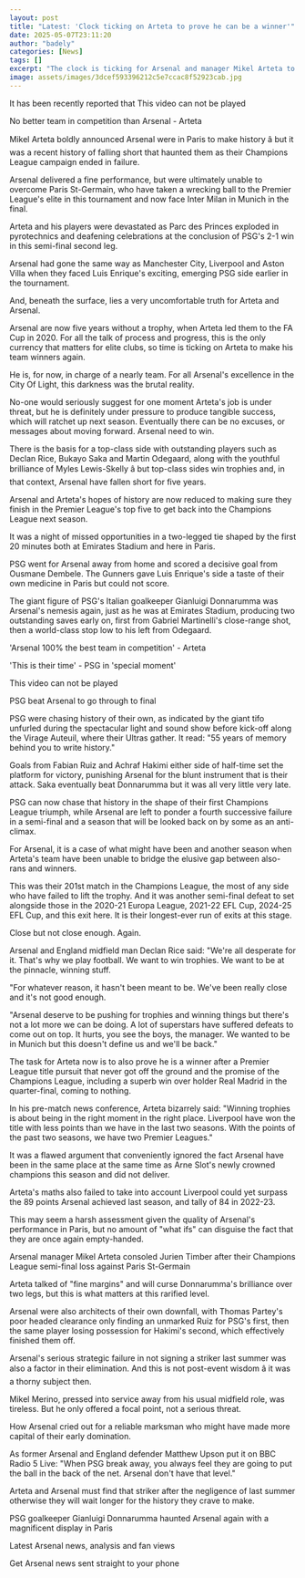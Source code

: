 ```yaml
---
layout: post
title: "Latest: 'Clock ticking on Arteta to prove he can be a winner'"
date: 2025-05-07T23:11:20
author: "badely"
categories: [News]
tags: []
excerpt: "The clock is ticking for Arsenal and manager Mikel Arteta to show they can be winners after Champions League exit to PSG, says chief football writer P"
image: assets/images/3dcef593396212c5e7ccac8f52923cab.jpg
---
```


It has been recently reported that This video can not be played

No better team in competition than Arsenal - Arteta

Mikel Arteta boldly announced Arsenal were in Paris to make history â but it was a recent history of falling short that haunted them as their Champions League campaign ended in failure.

Arsenal delivered a fine performance, but were ultimately unable to overcome Paris St-Germain, who have taken a wrecking ball to the Premier League's elite in this tournament and now face Inter Milan in Munich in the final.

Arteta and his players were devastated as Parc des Princes exploded in pyrotechnics and deafening celebrations at the conclusion of PSG's 2-1 win in this semi-final second leg.

Arsenal had gone the same way as Manchester City, Liverpool and Aston Villa when they faced Luis Enrique's exciting, emerging PSG side earlier in the tournament.

And, beneath the surface, lies a very uncomfortable truth for Arteta and Arsenal.

Arsenal are now five years without a trophy, when Arteta led them to the FA Cup in 2020. For all the talk of process and progress, this is the only currency that matters for elite clubs, so time is ticking on Arteta to make his team winners again.

He is, for now, in charge of a nearly team. For all Arsenal's excellence in the City Of Light, this darkness was the brutal reality.

No-one would seriously suggest for one moment Arteta's job is under threat, but he is definitely under pressure to produce tangible success, which will ratchet up next season. Eventually there can be no excuses, or messages about moving forward. Arsenal need to win.

There is the basis for a top-class side with outstanding players such as Declan Rice, Bukayo Saka and Martin Odegaard, along with the youthful brilliance of Myles Lewis-Skelly â but top-class sides win trophies and, in that context, Arsenal have fallen short for five years.

Arsenal and Arteta's hopes of history are now reduced to making sure they finish in the Premier League's top five to get back into the Champions League next season.

It was a night of missed opportunities in a two-legged tie shaped by the first 20 minutes both at Emirates Stadium and here in Paris.

PSG went for Arsenal away from home and scored a decisive goal from Ousmane Dembele. The Gunners gave Luis Enrique's side a taste of their own medicine in Paris but could not score.

The giant figure of PSG's Italian goalkeeper Gianluigi Donnarumma was Arsenal's nemesis again, just as he was at Emirates Stadium, producing two outstanding saves early on, first from Gabriel Martinelli's close-range shot, then a world-class stop low to his left from Odegaard.

'Arsenal 100% the best team in competition' - Arteta 

'This is their time' - PSG in 'special moment' 

This video can not be played

PSG beat Arsenal to go through to final

PSG were chasing history of their own, as indicated by the giant tifo unfurled during the spectacular light and sound show before kick-off along the Virage Auteuil, where their Ultras gather. It read: "55 years of memory behind you to write history."

Goals from Fabian Ruiz and Achraf Hakimi either side of half-time set the platform for victory, punishing Arsenal for the blunt instrument that is their attack. Saka eventually beat Donnarumma but it was all very little very late.

PSG can now chase that history in the shape of their first Champions League triumph, while Arsenal are left to ponder a fourth successive failure in a semi-final and a season that will be looked back on by some as an anti-climax.

For Arsenal, it is a case of what might have been and another season when Arteta's team have been unable to bridge the elusive gap between also-rans and winners.

This was their 201st match in the Champions League, the most of any side who have failed to lift the trophy. And it was another semi-final defeat to set alongside those in the 2020-21 Europa League, 2021-22 EFL Cup, 2024-25 EFL Cup, and this exit here. It is their longest-ever run of exits at this stage.

Close but not close enough. Again.

Arsenal and England midfield man Declan Rice said: "We're all desperate for it. That's why we play football. We want to win trophies. We want to be at the pinnacle, winning stuff.

"For whatever reason, it hasn't been meant to be. We've been really close and it's not good enough. 

"Arsenal deserve to be pushing for trophies and winning things but there's not a lot more we can be doing. A lot of superstars have suffered defeats to come out on top. It hurts, you see the boys, the manager. We wanted to be in Munich but this doesn't define us and we'll be back."

The task for Arteta now is to also prove he is a winner after a Premier League title pursuit that never got off the ground and the promise of the Champions League, including a superb win over holder Real Madrid in the quarter-final, coming to nothing.

In his pre-match news conference, Arteta bizarrely said: "Winning trophies is about being in the right moment in the right place. Liverpool have won the title with less points than we have in the last two seasons. With the points of the past two seasons, we have two Premier Leagues."

It was a flawed argument that conveniently ignored the fact Arsenal have been in the same place at the same time as Arne Slot's newly crowned champions this season and did not deliver. 

Arteta's maths also failed to take into account Liverpool could yet surpass the 89 points Arsenal achieved last season, and tally of 84 in 2022-23.

This may seem a harsh assessment given the quality of Arsenal's performance in Paris, but no amount of "what ifs" can disguise the fact that they are once again empty-handed.

Arsenal manager Mikel Arteta consoled Jurien Timber after their Champions League semi-final loss against Paris St-Germain

Arteta talked of "fine margins" and will curse Donnarumma's brilliance over two legs, but this is what matters at this rarified level.

Arsenal were also architects of their own downfall, with Thomas Partey's poor headed clearance only finding an unmarked Ruiz for PSG's first, then the same player losing possession for Hakimi's second, which effectively finished them off.

Arsenal's serious strategic failure in not signing a striker last summer was also a factor in their elimination. And this is not post-event wisdom â it was a thorny subject then.

Mikel Merino, pressed into service away from his usual midfield role, was tireless. But he only offered a focal point, not a serious threat.

How Arsenal cried out for a reliable marksman who might have made more capital of their early domination.

As former Arsenal and England defender Matthew Upson put it on BBC Radio 5 Live: "When PSG break away, you always feel they are going to put the ball in the back of the net. Arsenal don't have that level."

Arteta and Arsenal must find that striker after the negligence of last summer otherwise they will wait longer for the history they crave to make.

PSG goalkeeper Gianluigi Donnarumma haunted Arsenal again with a magnificent display in Paris

Latest Arsenal news, analysis and fan views

Get Arsenal news sent straight to your phone


